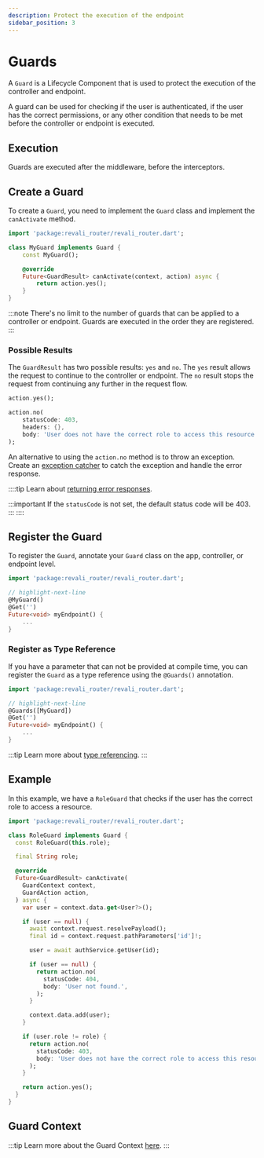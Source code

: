 ```yaml
---
description: Protect the execution of the endpoint
sidebar_position: 3
---
```


# Guards

A `Guard` is a Lifecycle Component that is used to protect the execution of the controller and endpoint.

A guard can be used for checking if the user is authenticated, if the user has the correct permissions, or any other condition that needs to be met before the controller or endpoint is executed.

## Execution

Guards are executed after the middleware, before the interceptors.

## Create a Guard

To create a `Guard`, you need to implement the `Guard` class and implement the `canActivate` method.

```dart title="lib/guards/my_guard.dart"
import 'package:revali_router/revali_router.dart';

class MyGuard implements Guard {
    const MyGuard();

    @override
    Future<GuardResult> canActivate(context, action) async {
        return action.yes();
    }
}
```

:::note
There's no limit to the number of guards that can be applied to a controller or endpoint. Guards are executed in the order they are registered.
:::

### Possible Results

The `GuardResult` has two possible results: `yes` and `no`. The `yes` result allows the request to continue to the controller or endpoint. The `no` result stops the request from continuing any further in the request flow.

```dart
action.yes();
```

```dart
action.no(
    statusCode: 403,
    headers: {},
    body: 'User does not have the correct role to access this resource.',
);
```

An alternative to using the `action.no` method is to throw an exception. Create an [exception catcher][exception-catchers] to catch the exception and handle the error response.

::::tip
Learn about [returning error responses][error-responses].

:::important
If the `statusCode` is not set, the default status code will be 403.
:::
::::

## Register the Guard

To register the `Guard`, annotate your `Guard` class on the app, controller, or endpoint level.

```dart title="routes/controllers/my_controller.dart"
import 'package:revali_router/revali_router.dart';

// highlight-next-line
@MyGuard()
@Get('')
Future<void> myEndpoint() {
    ...
}
```

### Register as Type Reference

If you have a parameter that can not be provided at compile time, you can register the `Guard` as a type reference using the `@Guards()` annotation.

```dart title="routes/controllers/my_controller.dart"
import 'package:revali_router/revali_router.dart';

// highlight-next-line
@Guards([MyGuard])
@Get('')
Future<void> myEndpoint() {
    ...
}
```

:::tip
Learn more about [type referencing][type-referencing].
:::

## Example

In this example, we have a `RoleGuard` that checks if the user has the correct role to access a resource.

```dart title="lib/guards/role_guard.dart"
import 'package:revali_router/revali_router.dart';

class RoleGuard implements Guard {
  const RoleGuard(this.role);

  final String role;

  @override
  Future<GuardResult> canActivate(
    GuardContext context,
    GuardAction action,
  ) async {
    var user = context.data.get<User?>();

    if (user == null) {
      await context.request.resolvePayload();
      final id = context.request.pathParameters['id']!;

      user = await authService.getUser(id);

      if (user == null) {
        return action.no(
          statusCode: 404,
          body: 'User not found.',
        );
      }

      context.data.add(user);
    }

    if (user.role != role) {
      return action.no(
        statusCode: 403,
        body: 'User does not have the correct role to access this resource.',
      );
    }

    return action.yes();
  }
}
```

## Guard Context

:::tip
Learn more about the Guard Context [here][guard-context].
:::

[exception-catchers]: ./exception-catchers.md
[type-referencing]: ../tidbits.md#using-types-in-annotations
[error-responses]: ../lifecycle-components/overview.md#error-responses
[guard-context]: ../context/guard.md
